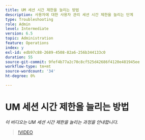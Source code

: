 ```yaml
---
title: UM 세션 시간 제한을 늘리는 방법
description: 사용자에 대한 사용자 관리 세션 시간 제한을 늘리는 단계
type: Troubleshooting
role: Admin
level: Intermediate
version: 6.5
topic: Administration
feature: Operations
index: y
exl-id: edb97c88-2689-4508-82a6-256b344133c0
duration: 55
source-git-commit: 9fef4b77a2c70c8cf525d42686f4120e481945ee
workflow-type: tm+mt
source-wordcount: '34'
ht-degree: 0%

---
```



# UM 세션 시간 제한을 늘리는 방법

*이 비디오는 UM 세션 시간 제한을 늘리는 과정을 안내합니다.*

>[!VIDEO](https://video.tv.adobe.com/v/335503?quality=12&learn=on)
